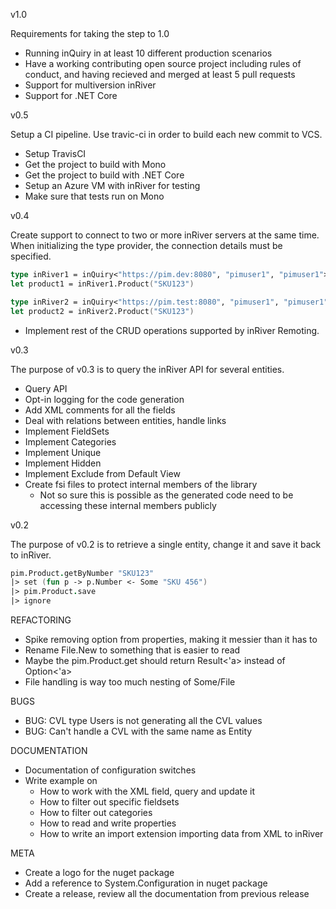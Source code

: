 v1.0

Requirements for taking the step to 1.0

* Running inQuiry in at least 10 different production scenarios
* Have a working contributing open source project including rules of conduct, and having recieved and merged at least 5 pull requests
* Support for multiversion inRiver
* Support for .NET Core


v0.5

Setup a CI pipeline. Use travic-ci in order to build each new commit to VCS.

* Setup TravisCI
* Get the project to build with Mono
* Get the project to build with .NET Core
* Setup an Azure VM with inRiver for testing
* Make sure that tests run on Mono


v0.4

Create support to connect to two or more inRiver servers at the same time. When initializing
the type provider, the connection details must be specified.

```fsharp
type inRiver1 = inQuiry<"https://pim.dev:8080", "pimuser1", "pimuser1">
let product1 = inRiver1.Product("SKU123")

type inRiver2 = inQuiry<"https://pim.test:8080", "pimuser1", "pimuser1">
let product2 = inRiver2.Product("SKU123")
```

* Implement rest of the CRUD operations supported by inRiver Remoting.

v0.3

The purpose of v0.3 is to query the inRiver API for several entities.

* Query API
* Opt-in logging for the code generation
* Add XML comments for all the fields
* Deal with relations between entities, handle links
* Implement FieldSets
* Implement Categories
* Implement Unique
* Implement Hidden
* Implement Exclude from Default View
* Create fsi files to protect internal members of the library
  - Not so sure this is possible as the generated code need to be accessing these internal members publicly

v0.2

The purpose of v0.2 is to retrieve a single entity, change it and save it back to inRiver.

```fsharp
pim.Product.getByNumber "SKU123"
|> set (fun p -> p.Number <- Some "SKU 456")
|> pim.Product.save 
|> ignore
```

REFACTORING

* Spike removing option from properties, making it messier than it has to
* Rename File.New to something that is easier to read
* Maybe the pim.Product.get should return Result<'a> instead of Option<'a>
* File handling is way too much nesting of Some/File

BUGS

* BUG: CVL type Users is not generating all the CVL values
* BUG: Can't handle a CVL with the same name as Entity

DOCUMENTATION

* Documentation of configuration switches
* Write example on
  - How to work with the XML field, query and update it
  - How to filter out specific fieldsets
  - How to filter out categories
  - How to read and write properties
  - How to write an import extension importing data from XML to inRiver

 META

* Create a logo for the nuget package
* Add a reference to System.Configuration in nuget package
* Create a release, review all the documentation from previous release